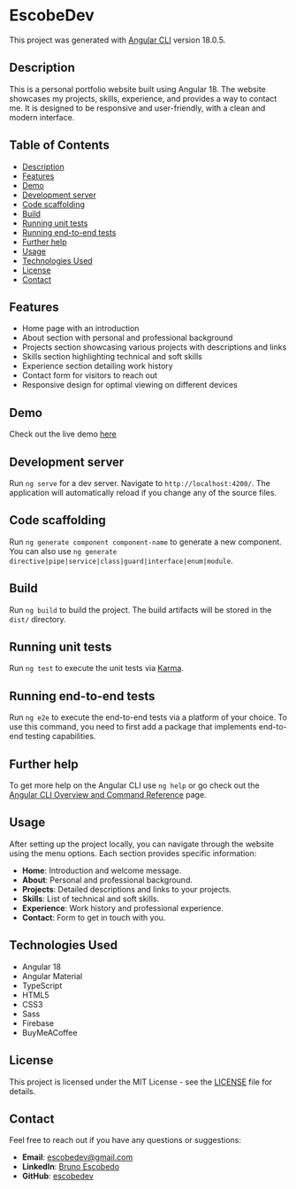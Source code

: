 # EscobeDev

This project was generated with [Angular CLI](https://github.com/angular/angular-cli) version 18.0.5.

## Description

This is a personal portfolio website built using Angular 18. The website showcases my projects, skills, experience, and provides a way to contact me. It is designed to be responsive and user-friendly, with a clean and modern interface.

## Table of Contents

- [Description](#description)
- [Features](#features)
- [Demo](#demo)
- [Development server](#development-server)
- [Code scaffolding](#code-scaffolding)
- [Build](#build)
- [Running unit tests](#running-unit-tests)
- [Running end-to-end tests](#running-end-to-end-tests)
- [Further help](#further-help)
- [Usage](#usage)
- [Technologies Used](#technologies-used)
- [License](#license)
- [Contact](#contact)

## Features

- Home page with an introduction
- About section with personal and professional background
- Projects section showcasing various projects with descriptions and links
- Skills section highlighting technical and soft skills
- Experience section detailing work history
- Contact form for visitors to reach out
- Responsive design for optimal viewing on different devices

## Demo

Check out the live demo [here](http://escobedev.com)

## Development server

Run `ng serve` for a dev server. Navigate to `http://localhost:4200/`. The application will automatically reload if you change any of the source files.

## Code scaffolding

Run `ng generate component component-name` to generate a new component. You can also use `ng generate directive|pipe|service|class|guard|interface|enum|module`.

## Build

Run `ng build` to build the project. The build artifacts will be stored in the `dist/` directory.

## Running unit tests

Run `ng test` to execute the unit tests via [Karma](https://karma-runner.github.io).

## Running end-to-end tests

Run `ng e2e` to execute the end-to-end tests via a platform of your choice. To use this command, you need to first add a package that implements end-to-end testing capabilities.

## Further help

To get more help on the Angular CLI use `ng help` or go check out the [Angular CLI Overview and Command Reference](https://angular.dev/tools/cli) page.

## Usage

After setting up the project locally, you can navigate through the website using the menu options. Each section provides specific information:

- **Home**: Introduction and welcome message.
- **About**: Personal and professional background.
- **Projects**: Detailed descriptions and links to your projects.
- **Skills**: List of technical and soft skills.
- **Experience**: Work history and professional experience.
- **Contact**: Form to get in touch with you.

## Technologies Used

- Angular 18
- Angular Material
- TypeScript
- HTML5
- CSS3
- Sass
- Firebase
- BuyMeACoffee

## License

This project is licensed under the MIT License - see the [LICENSE](LICENSE) file for details.

## Contact

Feel free to reach out if you have any questions or suggestions:

- **Email**: [escobedev@gmail.com](mailto:escobedev@gmail.com)
- **LinkedIn**: [Bruno Escobedo](https://www.linkedin.com/in/bruno-escobedo)
- **GitHub**: [escobedev](https://github.com/escobedev)